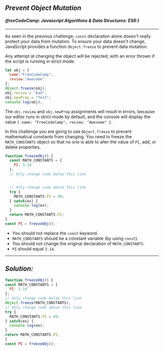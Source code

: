 ## ***Prevent Object Mutation***
#### ***(freeCodeCamp: Javascript Algorithms & Data Structures: ES6:)***
---
As seen in the previous challenge, `const` declaration alone doesn't really protect your data from mutation. To ensure your data doesn't change, JavaScript provides a function `Object.freeze` to prevent data mutation.

Any attempt at changing the object will be rejected, with an error thrown if the script is running in strict mode.
```js
let obj = {
  name:"FreeCodeCamp",
  review:"Awesome"
};
Object.freeze(obj);
obj.review = "bad";
obj.newProp = "Test";
console.log(obj);
```
The `obj.review` and `obj.newProp` assignments will result in errors, because our editor runs in strict mode by default, and the console will display the value `{ name: "FreeCodeCamp", review: "Awesome" }`.

In this challenge you are going to use `Object.freeze` to prevent mathematical constants from changing. You need to freeze the `MATH_CONSTANTS` object so that no one is able to alter the value of `PI`, add, or delete properties.
```js
function freezeObj() {
  const MATH_CONSTANTS = {
    PI: 3.14
  };
  // Only change code below this line


  // Only change code above this line
  try {
    MATH_CONSTANTS.PI = 99;
  } catch(ex) {
    console.log(ex);
  }
  return MATH_CONSTANTS.PI;
}
const PI = freezeObj();
```
- You should not replace the `const` keyword.
- `MATH_CONSTANTS` should be a constant variable (by using `const`).
- You should not change the original declaration of `MATH_CONSTANTS`.
- `PI` should equal `3.14`.
---
  ## ***Solution:***
  ```js
  function freezeObj() {
  const MATH_CONSTANTS = {
    PI: 3.14
  };
  // Only change code below this line
  Object.freeze(MATH_CONSTANTS);
  // Only change code above this line
  try {
    MATH_CONSTANTS.PI = 99;
  } catch(ex) {
    console.log(ex);
  }
  return MATH_CONSTANTS.PI;
  }
  const PI = freezeObj();
```